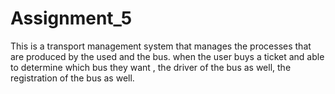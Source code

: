 # Assignment_5

This is  a transport management system that manages the processes that are produced by the used and the bus. when the user buys a ticket and able to determine which bus they want , the driver of the bus as well, the registration of the bus as well.
